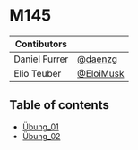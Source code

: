 # M145

| Contibutors   |                                          |
| ------------- | ---------------------------------------- |
| Daniel Furrer | [@daenzg](https://github.com/daenzg)     |
| Elio Teuber   | [@EloiMusk](https://github.com/EloiMusk) |

## Table of contents

- [Übung_01](https://github.com/EloiMusk/M145/tree/prod/Übung_01)
- [Übung_02](https://github.com/EloiMusk/M145/tree/prod/Übung_02)

